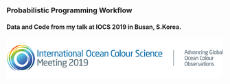 ### __Probabilistic Programming Workflow__
#### Data and Code from my talk at IOCS 2019 in Busan, S.Korea.
<img src='./resources/logo-header-2019.png'>

